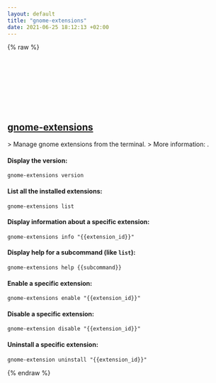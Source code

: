 ```yaml
---
layout: default
title: "gnome-extensions"
date: 2021-06-25 18:12:13 +02:00
---
```

{% raw %}
<h2 id="gnome-extensions">
  <a href="/en/linux/gnome-extensions.html">gnome-extensions</a> <a href="#gnome-extensions"><svg class="icon">
    <use href="/assets/images/unicode_sprite.svg#link" />
  </svg></a>
</h2>
> Manage gnome extensions from the terminal.
> More information: <https://wiki.gnome.org/Projects/GnomeShell/Extensions>.

#### Display the version:
```shell
gnome-extensions version
```
#### List all the installed extensions:
```shell
gnome-extensions list
```
#### Display information about a specific extension:
```shell
gnome-extensions info "{{extension_id}}"
```
#### Display help for a subcommand (like `list`):
```shell
gnome-extensions help {{subcommand}}
```
#### Enable a specific extension:
```shell
gnome-extensions enable "{{extension_id}}"
```
#### Disable a specific extension:
```shell
gnome-extension disable "{{extension_id}}"
```
#### Uninstall a specific extension:
```shell
gnome-extension uninstall "{{extension_id}}"
```
{% endraw %}